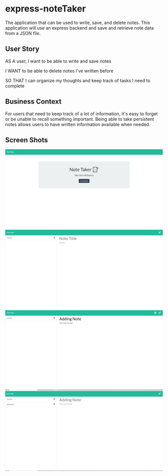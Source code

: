 # express-noteTaker
The application that can be used to write, save, and delete notes. This application will use an express backend and save and retrieve note data from a JSON file.

## User Story

AS A user, I want to be able to write and save notes

I WANT to be able to delete notes I've written before

SO THAT I can organize my thoughts and keep track of tasks I need to complete

## Business Context

For users that need to keep track of a lot of information, it's easy to forget or be unable to recall something important. Being able to take persistent notes allows users to have written information available when needed.

## Screen Shots
![screen shot1](/Develop/screenShots/screenShot1.JPG)
![screen shot2](/Develop/screenShots/screenShot2.JPG)
![screen shot3](/Develop/screenShots/screenShot3.JPG)
![screen shot4](/Develop/screenShots/screenShot4.JPG)
